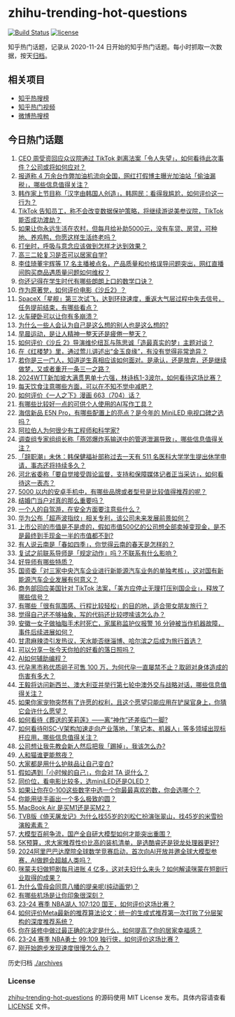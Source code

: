 # zhihu-trending-hot-questions

[![Build Status](https://github.com/justjavac/zhihu-trending-hot-questions/workflows/ci/badge.svg?branch=master)](https://github.com/justjavac/zhihu-trending-hot-questions/actions)
[![license](https://img.shields.io/github/license/justjavac/zhihu-trending-hot-questions)](https://github.com/justjavac/zhihu-trending-hot-questions/blob/master/LICENSE)

知乎热门话题，记录从 2020-11-24
日开始的知乎热门话题。每小时抓取一次数据，按天[归档](./archives)。

## 相关项目

- [知乎热搜榜](https://github.com/justjavac/zhihu-trending-top-search)
- [知乎热门视频](https://github.com/justjavac/zhihu-trending-hot-video)
- [微博热搜榜](https://github.com/justjavac/weibo-trending-hot-search)

## 今日热门话题

<!-- BEGIN -->
<!-- 最后更新时间 Fri Mar 15 2024 05:13:21 GMT+0800 (China Standard Time) -->

1. [CEO 周受资回应众议院通过 TikTok 剥离法案「令人失望」，如何看待此次事件？公司或将如何应对？](https://www.zhihu.com/question/648519020)
1. [报道称 4 万余台作弊加油机流向全国，网红打假博主曝光加油站「偷油漏税」，哪些信息值得关注？](https://www.zhihu.com/question/648531675)
1. [韩作家上节目称「汉字由韩国人创造」，韩网民：看得我尴尬，如何评价这一行为？](https://www.zhihu.com/question/648230665)
1. [TikTok 告知员工，称不会改变数据保护策略，将继续游说美参议院，TikTok 能否成功渡劫？](https://www.zhihu.com/question/648478040)
1. [如果让你永远生活在农村，但每月给补助5000元，没有车贷、房贷，可种地、养鸡鸭，你愿这样生活终老吗？](https://www.zhihu.com/question/647392013)
1. [打坐时，呼吸与意念应该做到怎样才达到效果？](https://www.zhihu.com/question/429242542)
1. [高三二轮复习是否可以居家自学?](https://www.zhihu.com/question/641736968)
1. [李佳琦董宇辉等 17 名主播被点名，产品质量和价格误导问题突出，网红直播间购买商品遇质量问题如何维权？](https://www.zhihu.com/question/648523542)
1. [你还记得在学生时代有哪些朗朗上口的数学口诀？](https://www.zhihu.com/question/648408059)
1. [作为原著党，如何评价电影《沙丘2》？](https://www.zhihu.com/question/647597274)
1. [SpaceX「星舰」第三次试飞，达到环绕速度，重返大气层过程中失去信号，任务提前结束，有哪些看点？](https://www.zhihu.com/question/648580491)
1. [火车硬卧可以让你有多崩溃？](https://www.zhihu.com/question/291849780)
1. [为什么一些人会认为自己是这么想的别人也是这么想的?](https://www.zhihu.com/question/647964195)
1. [早晨运动，是让人精神一整天还是疲倦一整天？](https://www.zhihu.com/question/647449499)
1. [如何评价《沙丘 2》导演维伦纽瓦与陈思诚「造最真实的梦」主题对谈？](https://www.zhihu.com/question/648513817)
1. [在《红楼梦》里，通过莺儿讲述出“金玉良缘”，有没有觉得非常诡异？](https://www.zhihu.com/question/648153870)
1. [若你是三一门人，知道逆生真相应该如何面对。是承认，还是放弃，还是继续做梦，又或者重开一条三一之路？](https://www.zhihu.com/question/647997538)
1. [2024WTT新加坡大满贯男单十六强，林诗栋1-3波尔，如何看待这场比赛？](https://www.zhihu.com/question/648586159)
1. [每天饮食注意哪些方面，可以在不知不觉中减肥？](https://www.zhihu.com/question/647590659)
1. [如何评价《一人之下》漫画 663（704）话？](https://www.zhihu.com/question/648606793)
1. [有哪些比较好一点的可供个人使用的AI写作工具？](https://www.zhihu.com/question/293625523)
1. [海信新品 E5N Pro，有哪些配置上的亮点？是今年的 MiniLED 电视口碑之选吗？](https://www.zhihu.com/question/648496803)
1. [阿拉伯人为何很少有工程师和科学家?](https://www.zhihu.com/question/647663489)
1. [调查组专家组组长称「燕郊爆炸系输送中的管道泄漏导致」，哪些信息值得关注？](https://www.zhihu.com/question/648558590)
1. [「辞职潮」未休：韩保健福祉部称过去一天有 511 名医科大学学生提出休学申请，事态还将持续多久？](https://www.zhihu.com/question/648325247)
1. [河北省委称「要自觉接受舆论监督，支持和保障媒体记者正当采访」，如何看待这一表态？](https://www.zhihu.com/question/648567742)
1. [5000 以内的安卓手机中，有哪些品牌或者型号是比较值得推荐的呢？](https://www.zhihu.com/question/647289074)
1. [结婚门当户对真的那么重要吗？](https://www.zhihu.com/question/580961358)
1. [一个人的自驾游，在安全方面要注意些什么？](https://www.zhihu.com/question/646673717)
1. [华为公布「超声波指纹」相关专利，该公司未来发展前景如何？](https://www.zhihu.com/question/648040927)
1. [上市公司的市值是不是虚的，假如市值500亿的公司想全部卖掉变现金，是不是最终到手现金一半的市值都不到?](https://www.zhihu.com/question/648313173)
1. [有人说云南是「春如四季」，你觉得云南的春天是怎样的？](https://www.zhihu.com/question/648235531)
1. [复试之前联系导师是「规定动作」吗？不联系有什么影响？](https://www.zhihu.com/question/648224305)
1. [好导师有哪些特质？](https://www.zhihu.com/question/648224203)
1. [国资委「对三家中央汽车企业进行新能源汽车业务的单独考核」，这对国有新能源汽车企业发展有何意义？](https://www.zhihu.com/question/647153410)
1. [商务部回应美国针对 TikTok 法案，「美方应停止无理打压别国企业」，释放了哪些信号？](https://www.zhihu.com/question/648540640)
1. [有哪些「很有氛围感、行程比较轻松」的目的地，适合带女朋友旅行？](https://www.zhihu.com/question/645952025)
1. [觉得自己还不够抽象，写的代码还比较啰嗦该怎么办？](https://www.zhihu.com/question/648320757)
1. [安徽一女子做抽脂手术时死亡，家属称监护仪报警 16 分钟被当作机器故障，事件后续进展如何？](https://www.zhihu.com/question/648380019)
1. [甘肃麻辣烫引发热议，天水能否继淄博、哈尔滨之后成为旅行首选？](https://www.zhihu.com/question/648323678)
1. [可以分享一张今天你拍的好看的落日照吗？](https://www.zhihu.com/question/635790666)
1. [AI如何辅助编程？](https://www.zhihu.com/question/646628593)
1. [代孕黑市称优质卵子可售 100 万，为何代孕一直屡禁不止？取卵对身体造成的伤害有多大？](https://www.zhihu.com/question/648536617)
1. [王毅将访问新西兰、澳大利亚并举行第七轮中澳外交与战略对话，哪些信息值得关注？](https://www.zhihu.com/question/648540345)
1. [如果你家宠物突然有了许愿的权利，且这个愿望只能应用在铲屎官身上，你猜它会许什么愿望？](https://www.zhihu.com/question/646471873)
1. [如何看待《葬送的芙莉莲》——离“神作”还差临门一脚?](https://www.zhihu.com/question/648310665)
1. [如何看待RISC-V架构加速走向产业落地，「笔记本、机器人」等多领域出现标杆应用，哪些信息值得关注？](https://www.zhihu.com/question/648520209)
1. [公司想让我先教会新人然后把我「踢掉」，我该怎么办?](https://www.zhihu.com/question/648153782)
1. [人和猫谁更能熬夜？](https://www.zhihu.com/question/642018818)
1. [大家都是用什么护肤品让自己变白?](https://www.zhihu.com/question/645205768)
1. [假如遇到「小时候的自己」，你会对 TA 说什么？](https://www.zhihu.com/question/648282190)
1. [同价位，看电影比较多，选miniLED还是OLED？](https://www.zhihu.com/question/638765923)
1. [如果让你在0-100这些数字中选一个你最最喜欢的数，你会选哪个？](https://www.zhihu.com/question/648359903)
1. [你能用徒手画出一个多么极致的圆？](https://www.zhihu.com/question/648374618)
1. [MacBook Air 是买M1还是买M2？](https://www.zhihu.com/question/612809063)
1. [TVB版《倚天屠龙记》为什么找55岁的刘松仁扮演张翠山，找45岁的米雪扮演殷素素？](https://www.zhihu.com/question/516024159)
1. [大模型百舸争流，国产全自研大模型如何才能突出重围？](https://www.zhihu.com/question/648491301)
1. [5K预算，求大家推荐性价比高的装机清单，是选酷睿还是锐龙处理器更好?](https://www.zhihu.com/question/646084654)
1. [2024阿里巴巴达摩院全球数学竞赛启动，首次向AI开放并邀全球大模型参赛，AI做题会超越人类吗？](https://www.zhihu.com/question/648499984)
1. [咪蒙夫妇做短剧每月进账 4 亿多，这对夫妇什么来头？如何解读咪蒙在短剧行业取得的成果？](https://www.zhihu.com/question/648063999)
1. [为什么雪母会同意八幡的提亲呢(纯动画党)？](https://www.zhihu.com/question/422910818)
1. [有哪些机场是让你印象很深刻？](https://www.zhihu.com/question/648235606)
1. [23-24 赛季 NBA湖人 107:120 国王，如何评价这场比赛？](https://www.zhihu.com/question/648486337)
1. [如何评价Meta最新的推荐算法论文：统一的生成式推荐第一次打败了分层架构的深度推荐系统？](https://www.zhihu.com/question/646766849)
1. [你在装修中做过最正确的决定是什么，如何提高了你的居家幸福感？](https://www.zhihu.com/question/646518646)
1. [23-24 赛季 NBA勇士 99:109 独行侠，如何评价这场比赛？](https://www.zhihu.com/question/648484798)
1. [刚开始跑步发现速度很慢怎么办？](https://www.zhihu.com/question/648004046)

<!-- END -->

历史归档 [./archives](./archives)

### License

[zhihu-trending-hot-questions](https://github.com/justjavac/zhihu-trending-hot-questions)
的源码使用 MIT License 发布。具体内容请查看 [LICENSE](./LICENSE) 文件。
